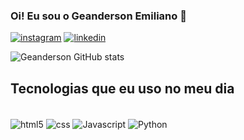 ### Oi! Eu sou  o Geanderson Emiliano 👋

[![instagram](https://img.shields.io/badge/Instagram-E4405F?style=for-the-badge&logo=instagram&logoColor=white)](https://www.instagram.com/gn.032/)
[![linkedin](https://img.shields.io/badge/LinkedIn-0077B5?style=for-the-badge&logo=linkedin&logoColor=white)](https://www.linkedin.com/in/geanderson-emiliano-12958a305/)

![Geanderson GitHub stats](https://github-readme-stats.vercel.app/api?username=Geanderson22&show_icons=true&theme=dark)

## Tecnologias que eu uso no meu dia 

<div style="display: inline_block"><br/>
    <img align= "center" alt= "html5" src= https://img.shields.io/badge/HTML5-E34F26?style=for-the-badge&logo=html5&logoColor=white />
    <img align= "center" alt= "css" src= https://img.shields.io/badge/CSS3-1572B6?style=for-the-badge&logo=css3&logoColor=white />
    <img align= "center" alt= "Javascript" src= https://img.shields.io/badge/JavaScript-323330?style=for-the-badge&logo=javascript&logoColor=F7DF1E />
    <img align= "center" alt= "Python" src= https://img.shields.io/badge/Python-14354C?style=for-the-badge&logo=python&logoColor=white />
    

</div>
